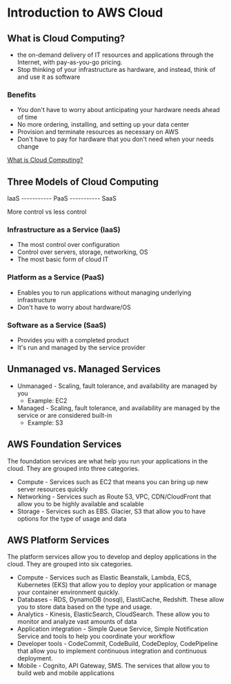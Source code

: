 # Introduction to AWS Cloud

## What is Cloud Computing?
* the on-demand delivery of IT resources and applications through the Internet, with pay-as-you-go pricing. 
* Stop thinking of your infrastructure as hardware, and instead, think of and use it as software

### Benefits
* You don't have to worry about anticipating your hardware needs ahead of time
* No more ordering, installing, and setting up your data center
* Provision and terminate resources as necessary on AWS
* Don't have to pay for hardware that you don't need when your needs change

[What is Cloud Computing?](https://aws.amazon.com/what-is-cloud-computing/)

## Three Models of Cloud Computing

IaaS ----------- PaaS ----------- SaaS

More control      vs           less control

### Infrastructure as a Service (IaaS)
* The most control over configuration
* Control over servers, storage, networking, OS
* The most basic form of cloud IT

### Platform as a Service (PaaS)
* Enables you to run applications without managing underlying infrastructure
* Don't have to worry about hardware/OS

### Software as a Service (SaaS)
* Provides you with a completed product 
* It's run and managed by the service provider


## Unmanaged vs. Managed Services
 * Unmanaged - Scaling, fault tolerance, and availability are managed by you
    * Example: EC2
 * Managed - Scaling, fault tolerance, and availability are managed by the service or are considered built-in
    * Example: S3 

## AWS Foundation Services
The foundation services are what help you run your applications in the cloud. They are grouped into three categories.
* Compute - Services such as EC2 that means you can bring up new server resources quickly
* Networking - Services such as Route 53, VPC, CDN/CloudFront that allow you to be highly available and scalable
* Storage - Services such as EBS. Glacier, S3 that allow you to have options for the type of usage and data

## AWS Platform Services
The platform services allow you to develop and deploy applications in the cloud. They are grouped into six categories.
* Compute - Services such as Elastic Beanstalk, Lambda, ECS, Kubernetes (EKS) that allow you to deploy your application or manage your container environment quickly.
* Databases - RDS, DynamoDB (nosql), ElastiCache, Redshift. These allow you to store data based on the type and usage.
* Analytics - Kinesis, ElasticSearch, CloudSearch. These allow you to monitor and analyze vast amounts of data
* Application integration - Simple Queue Service, Simple Notification Service and tools to help you coordinate your workflow
* Developer tools - CodeCommit, CodeBuild, CodeDeploy, CodePipeline that allow you to implement continuous integration and continuous deployment.
* Mobile - Cognito, API Gateway, SMS. The services that allow you to build web and mobile applications





     
     
     
     
    
    






